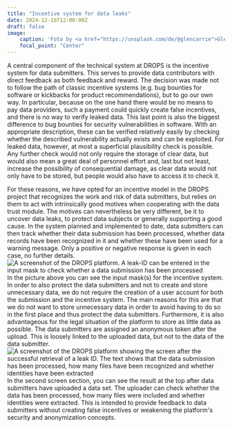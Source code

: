 ```yaml
---
title: "Incentive system for data leaks"
date: 2024-12-16T12:00:00Z
draft: false
image:
    caption: 'Foto by <a href="https://unsplash.com/de/@glencarrie">Glen Carrie</a> from <a href="https://unsplash.com/de/fotos/verschiedene-sussigkeiten-xBTnaTgleQE">Unsplash</a>'
    focal_point: "Center"
---
```


A central component of the technical system at DROPS is the incentive system for data submitters. This serves to provide data contributors with direct feedback as both feedback and reward. The decision was made not to follow the path of classic incentive systems (e.g. bug bounties for software or kickbacks for product recommendations), but to go our own way. In particular, because on the one hand there would be no means to pay data providers, such a payment could quickly create false incentives, and there is no way to verify leaked data. This last point is also the biggest difference to bug bounties for security vulnerabilities in software. With an appropriate description, these can be verified relatively easily by checking whether the described vulnerability actually exists and can be exploited. For leaked data, however, at most a superficial plausibility check is possible. Any further check would not only require the storage of clear data, but would also mean a great deal of personnel effort and, last but not least, increase the possibility of consequential damage, as clear data would not only have to be stored, but people would also have to access it to check it.

For these reasons, we have opted for an incentive model in the DROPS project that recognizes the work and risk of data submitters, but relies on them to act with intrinsically good motives when cooperating with the data trust module. The motives can nevertheless be very different, be it to uncover data leaks, to protect data subjects or generally supporting a good cause. In the system planned and implemented to date, data submitters can then track whether their data submission has been processed, whether data records have been recognized in it and whether these have been used for a warning message. Only a positive or negative response is given in each case, no further details.
![A screenshot of the DROPS platform. A leak-ID can be entered in the input mask to check whether a data submission has been processed](anreizmodell_1.png "A screenshot of the DROPS platform. A leak ID can be entered in the input mask to check whether a data submission has been processed.")
In the picture above you can see the input mask(s) for the incentive system. In order to also protect the data submitters and not to create and store unnecessary data, we do not require the creation of a user account for both the submission and the incentive system. The main reasons for this are that we do not want to store unnecessary data in order to avoid having to do so in the first place and thus protect the data submitters. Furthermore, it is also advantageous for the legal situation of the platform to store as little data as possible. The data submitters are assigned an anonymous token after the upload. This is loosely linked to the uploaded data, but not to the data of the data submitter.
![A screenshot of the DROPS platform showing the screen after the successful retrieval of a leak ID. The text shows that the data submission has been processed, how many files have been recognized and whether identities have been extracted](anreizmodell_2.png "A screenshot of the DROPS platform showing the screen after the successful query of a leak ID. The text shows that the data submission was processed, how many files were recognized and whether identities were extracted.")
In the second screen section, you can see the result at the top after data submitters have uploaded a data set. The uploader can check whether the data has been processed, how many files were included and whether identities were extracted. This is intended to provide feedback to data submitters without creating false incentives or weakening the platform's security and anonymization concepts.